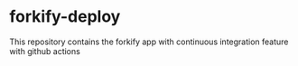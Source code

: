 # forkify-deploy
This repository contains the forkify app with continuous integration feature with github actions 
